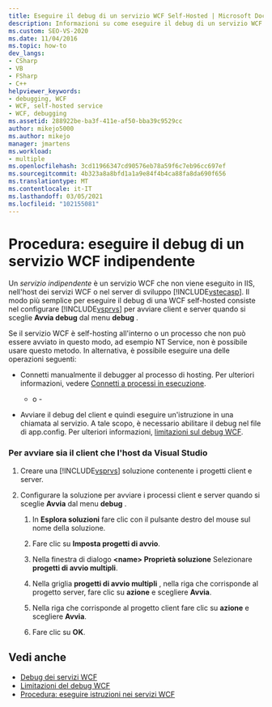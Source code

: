 ```yaml
---
title: Eseguire il debug di un servizio WCF Self-Hosted | Microsoft Docs
description: Informazioni su come eseguire il debug di un servizio WCF self-hosted. Il modo più semplice (ma non sempre possibile) consiste nel configurare Visual Studio per avviare sia il client che il server.
ms.custom: SEO-VS-2020
ms.date: 11/04/2016
ms.topic: how-to
dev_langs:
- CSharp
- VB
- FSharp
- C++
helpviewer_keywords:
- debugging, WCF
- WCF, self-hosted service
- WCF, debugging
ms.assetid: 288922be-ba3f-411e-af50-bba39c9529cc
author: mikejo5000
ms.author: mikejo
manager: jmartens
ms.workload:
- multiple
ms.openlocfilehash: 3cd11966347cd90576eb78a59f6c7eb96cc697ef
ms.sourcegitcommit: 4b323a8a8bfd1a1a9e84f4b4ca88fa8da690f656
ms.translationtype: MT
ms.contentlocale: it-IT
ms.lasthandoff: 03/05/2021
ms.locfileid: "102155081"
---
```

# <a name="how-to-debug-a-self-hosted-wcf-service"></a>Procedura: eseguire il debug di un servizio WCF indipendente
Un *servizio indipendente* è un servizio WCF che non viene eseguito in IIS, nell'host dei servizi WCF o nel server di sviluppo [!INCLUDE[vstecasp](../code-quality/includes/vstecasp_md.md)]. Il modo più semplice per eseguire il debug di una WCF self-hosted consiste nel configurare [!INCLUDE[vsprvs](../code-quality/includes/vsprvs_md.md)] per avviare client e server quando si sceglie **Avvia debug** dal menu **debug** .

 Se il servizio WCF è self-hosting all'interno o un processo che non può essere avviato in questo modo, ad esempio NT Service, non è possibile usare questo metodo. In alternativa, è possibile eseguire una delle operazioni seguenti:

- Connetti manualmente il debugger al processo di hosting. Per ulteriori informazioni, vedere [Connetti a processi in esecuzione](../debugger/attach-to-running-processes-with-the-visual-studio-debugger.md).

     - o -

- Avviare il debug del client e quindi eseguire un'istruzione in una chiamata al servizio. A tale scopo, è necessario abilitare il debug nel file di app.config. Per ulteriori informazioni, [limitazioni sul debug WCF](../debugger/limitations-on-wcf-debugging.md).

### <a name="to-start-both-client-and-host-from-visual-studio"></a>Per avviare sia il client che l'host da Visual Studio

1. Creare una [!INCLUDE[vsprvs](../code-quality/includes/vsprvs_md.md)] soluzione contenente i progetti client e server.

2. Configurare la soluzione per avviare i processi client e server quando si sceglie **Avvia** dal menu **debug** .

   1. In **Esplora soluzioni** fare clic con il pulsante destro del mouse sul nome della soluzione.

   2. Fare clic su **Imposta progetti di avvio**.

   3. Nella finestra di dialogo **\<name> Proprietà soluzione** Selezionare **progetti di avvio multipli**.

   4. Nella griglia **progetti di avvio multipli** , nella riga che corrisponde al progetto server, fare clic su **azione** e scegliere **Avvia**.

   5. Nella riga che corrisponde al progetto client fare clic su **azione** e scegliere **Avvia**.

   6. Fare clic su **OK**.

## <a name="see-also"></a>Vedi anche
- [Debug dei servizi WCF](../debugger/debugging-wcf-services.md)
- [Limitazioni del debug WCF](../debugger/limitations-on-wcf-debugging.md)
- [Procedura: eseguire istruzioni nei servizi WCF](../debugger/how-to-step-into-wcf-services.md)
